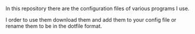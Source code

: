In this repository there are the configuration files of various programs I use.

I order to use them download them and add them to your config file or rename them to be in the dotfile format.
